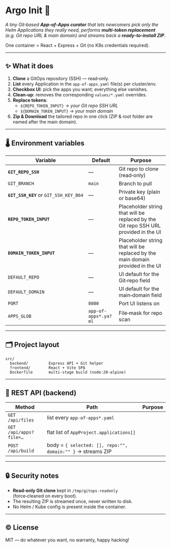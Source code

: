 # Argo Init 🚀

*A tiny Git‑based **App‑of‑Apps curator** that lets newcomers pick only the
Helm Applications they really need, performs **multi‑token replacement**
(e.g. Git repo URL & main domain) and streams back a **ready‑to‑install ZIP***.

One container = React + Express + Git (no K8s credentials required).

---

## ✨ What it does

1. **Clone** a GitOps repository (SSH) — read‑only.  
2. **List** every Application in the `app-of-apps.yaml` file(s) per cluster/env.  
3. **Checkbox UI**: pick the apps you want; everything else vanishes.  
4. **Clean‑up**: removes the corresponding `values/*.yaml` overrides.  
5. **Replace tokens**:  
   * `${REPO_TOKEN_INPUT}` → *your Git repo SSH URL*  
   * `${DOMAIN_TOKEN_INPUT}` → *your main domain*  
6. **Zip & Download** the tailored repo in one click (ZIP & root folder are named after the main domain).

---


## 🌡 Environment variables

| Variable | Default | Purpose |
|----------|---------|---------|
| **`GIT_REPO_SSH`** | — | Git repo to clone (read‑only) |
| `GIT_BRANCH` | `main` | Branch to pull |
| **`GIT_SSH_KEY`** or `GIT_SSH_KEY_B64` | — | Private key (plain or base64) |
| **`REPO_TOKEN_INPUT`** | — | Placeholder string that will be replaced by the Git repo SSH URL provided in the UI |
| **`DOMAIN_TOKEN_INPUT`** | — | Placeholder string that will be replaced by the main domain provided in the UI |
| `DEFAULT_REPO` | — | UI default for the Git‑repo field |
| `DEFAULT_DOMAIN` | — | UI default for the main‑domain field |
| `PORT` | `8080` | Port UI listens on |
| `APPS_GLOB` | `app-of-apps*.ya?ml` | File‑mask for repo scan |

---

## 🗂 Project layout

```
src/
  backend/         Express API + Git helper
  frontend/        React + Vite SPA
  Dockerfile       multi‑stage build (node:20‑alpine)
```

---

## 🔌 REST API (backend)

| Method | Path | Purpose |
|--------|------|---------|
| `GET /api/files` | list every `app-of-apps*.yaml` |
| `GET /api/apps?file=…` | flat list of `AppProject.applications[]` |
| `POST /api/build` | body = `{ selected: [], repo:"", domain:"" }` → streams ZIP |

---

## 🔒 Security notes

* **Read‑only Git clone** kept in `/tmp/gitops-readonly`  
  (force‑cleaned on every boot).
* The resulting ZIP is streamed once, never written to disk.
* No Helm / Kube config is present inside the container.

---

## © License

MIT — do whatever you want, no warranty, happy hacking!
